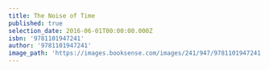 ```yaml
---
title: The Noise of Time
published: true
selection_date: 2016-06-01T00:00:00.000Z
isbn: '9781101947241'
author: '9781101947241'
image_path: 'https://images.booksense.com/images/241/947/9781101947241.jpg'
---
```



